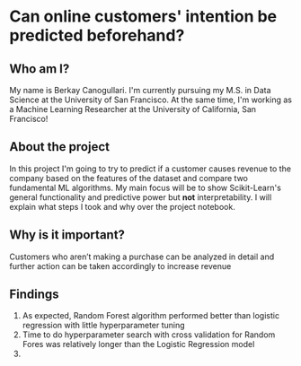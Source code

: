 # Can online customers' intention be predicted beforehand?


## Who am I?

My name is Berkay Canogullari. I'm currently pursuing my M.S. in Data Science at the University of San Francisco. At the same time, I'm working as a Machine Learning Researcher at the University of California, San Francisco!


## About the project

In this project I'm going to try to predict if a customer causes revenue to the company based on the features of the dataset and compare two fundamental ML algorithms. My main focus will be to show Scikit-Learn's general functionality and predictive power but **not** interpretability. I will explain what steps I took and why over the project notebook.


## Why is it important?

Customers who aren’t making a purchase can be analyzed in detail and further action can be taken accordingly to increase revenue


## Findings

1) As expected, Random Forest algorithm performed better than logistic regression with little hyperparameter tuning
2) Time to do hyperparameter search with cross validation for Random Fores was relatively longer than the Logistic Regression model
3) 
